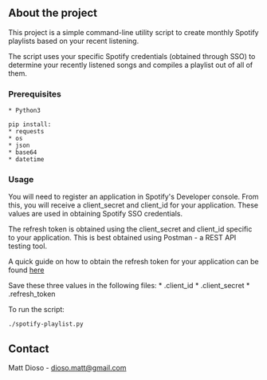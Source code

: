 ## About the project
This project is a simple command-line utility script to create monthly Spotify playlists based on your recent listening.

The script uses your specific Spotify credentials (obtained through SSO) to determine your recently listened songs and compiles a playlist out of all of them.

### Prerequisites
    * Python3

    pip install: 
    * requests
    * os
    * json
    * base64
    * datetime

### Usage
You will need to register an application in Spotify's Developer console. From this, you will receive a client_secret and client_id for your application. These values are used in obtaining Spotify SSO credentials. 

The refresh token is obtained using the client_secret and client_id specific to your application. This is best obtained using Postman - a REST API testing tool.

A quick guide on how to obtain the refresh token for your application can be found [here](https://dev.to/sabareh/how-to-get-the-spotify-refresh-token-176)

Save these three values in the following files:
    * .client_id
    * .client_secret
    * .refresh_token

To run the script:

    ./spotify-playlist.py

## Contact
Matt Dioso - dioso.matt@gmail.com

